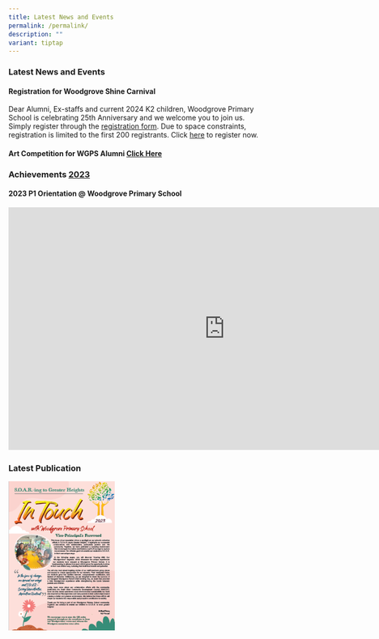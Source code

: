 ```yaml
---
title: Latest News and Events
permalink: /permalink/
description: ""
variant: tiptap
---
```

<h3>Latest News and Events</h3>
<p></p>
<h4>Registration for Woodgrove Shine Carnival</h4>
<p>Dear Alumni, Ex-staffs and current 2024 K2 children, Woodgrove Primary
School is celebrating 25th Anniversary and we welcome you to join us. Simply
register through the <a href="https://forms.moe.edu.sg/forms/ox73QJ" rel="noopener noreferrer nofollow" target="_blank">registration form</a>. Due
to space constraints, registration is limited to the first 200 registrants.
Click <a href="https://forms.moe.edu.sg/forms/ox73QJ" rel="noopener noreferrer nofollow" target="_blank">here</a> to
register now.</p>
<h4>Art Competition for WGPS Alumni <a href="/files/Art_Competition_for_WGPS_Alumni.pdf" rel="noopener noreferrer nofollow" target="_blank">Click Here</a></h4>
<h3>Achievements <a href="https://www.woodgrovepri.moe.edu.sg/permalink/achievements/" rel="noopener noreferrer nofollow" target="_blank">2023</a></h3>
<h4>2023 P1 Orientation @ Woodgrove Primary School</h4>
<div class="iframe-wrapper">
<iframe height="480" width="853" allowfullscreen="true" frameborder="0" src="https://www.youtube.com/embed/iY176eVvBWk"></iframe>
</div>
<h3>Latest Publication</h3>
<div class="isomer-image-wrapper">
<img style="width:210px;height:px;" height="auto" width="100%" alt="Nov 2022" src="/images/Newsletter/nov%202023.png">
</div>
<p></p>